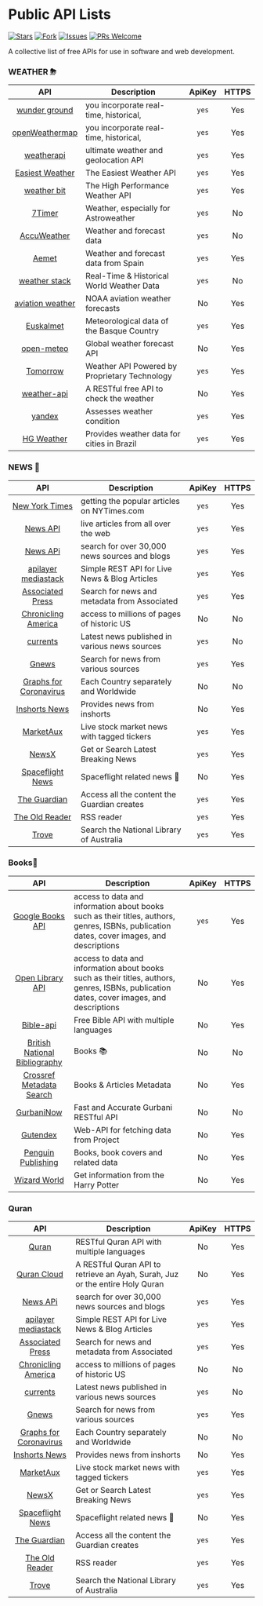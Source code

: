 # Public API Lists

[![Stars](https://img.shields.io/github/stars/alfa155518/API-s-collection-free?style=flat-square)](https://github.com/alfa155518/API-s-collection-free/stargazers)
[![Fork](https://img.shields.io/github/forks/alfa155518/API-s-collection-free?style=flat-square)](https://github.com/alfa155518/API-s-collection-free/fork)
[![Issues](https://img.shields.io/github/issues/alfa155518/API-s-collection-free?style=flat-square)](https://github.com/alfa155518/API-s-collection-free/issues/new)
[![PRs Welcome](https://img.shields.io/badge/PRs-welcome-brightgreen.svg?style=flat-square)](https://github.com/alfa155518/API-s-collection-free/pulls)

A collective list of free APIs for use in software and web development.



### WEATHER ⛈

|                                            API                                             | Description                                 |   ApiKey | HTTPS |
| :----------------------------------------------------------------------------------------: | ------------------------------------------- | :------: | :---: |
|                  [wunder ground](https://www.wunderground.com/)                            | you incorporate real-time, historical,      |  `yes`   |  Yes  |
|                            [openWeathermap](https://openweathermap.org/)                   | you incorporate real-time, historical,      |  `yes`   |  Yes  |
|                               [weatherapi](https://www.weatherapi.com/)                    | ultimate weather and geolocation API        |  `yes`   |  Yes  |
|                             [Easiest Weather ](https://www.visualcrossing.com/weather-api) | The Easiest Weather API                     |  `yes`   |  Yes  |
|                              [weather bit](https://www.weatherbit.io/api/weather-current)  | The High Performance Weather API            |  `yes`   |  Yes  |
|                                 [7Timer](http://www.7timer.info/doc.php?lang=en)           | Weather, especially for Astroweather        |  `yes`   |  No   |
|                                [AccuWeather](https://developer.accuweather.com/apis)       | Weather and forecast data                   |  `yes`   |  No   |
|                               [Aemet](https://opendata.aemet.es/centrodedescargas/inicio)  | Weather and forecast data from Spain        |  `yes`   |  Yes  |
|                      [weather stack](https://weatherstack.com/)                            | Real-Time & Historical World Weather Data   |  `yes`   |  No   |
|                  [aviation weather](https://www.aviationweather.gov/dataserver)            | NOAA aviation weather forecasts             |   No     |  Yes  |
|                [Euskalmet](https://opendata.euskadi.eus/api-euskalmet/-/api-de-euskalmet/) | Meteorological data of the Basque Country   |  `yes`   |  Yes  |
|                 [open-meteo](https://open-meteo.com/)                                      | Global weather forecast API                 |    No    |  Yes  |
|                         [Tomorrow](https://docs.tomorrow.io/)                              |Weather API Powered by Proprietary Technology|   `yes`  |  Yes  |
|                          [weather-api](https://github.com/robertoduessmann/weather-api)    | 	A RESTful free API to check the weather    |    No    |  Yes  |
|                          [yandex](https://yandex.com/dev/weather/)                         | Assesses weather condition                  |   `yes`  |  Yes  |
|                            [HG Weather](https://hgbrasil.com/status/weather)               | Provides weather data for cities in Brazil  |   `yes`  |  Yes  |



### NEWS 🧾

|                                            API                                             | Description                                 |   ApiKey | HTTPS |
| :----------------------------------------------------------------------------------------: | ------------------------------------------- | :------: | :---: |
|                  [New York Times](https://developer.nytimes.com/apis)                      | getting the popular articles on NYTimes.com |  `yes`   |  Yes  |
|                            [News API](https://newsapi.org/docs)                            |  live articles from all over the web        |  `yes`   |  Yes  |
|                               [News APi](https://newsapi.org/)                             |search for over 30,000 news sources and blogs|  `yes`   |  Yes  |
|                          [apilayer mediastack](https://mediastack.com/)                    |Simple REST API for Live News & Blog Articles|  `yes`   |  Yes  |
|                              [Associated Press](https://developer.ap.org/)                 | Search for news and metadata from Associated|  `yes`   |  Yes  |
|                  [Chronicling America](http://chroniclingamerica.loc.gov/about/api/)       | access to millions of pages of historic US  |   No     |  No   |
|                                [currents](https://currentsapi.services/)                   |Latest news published in various news sources|  `yes`   |  No   |
|                               [Gnews](https://gnews.io/)                                   | Search for news from various sources        |  `yes`   |  Yes  |
|                      [Graphs for Coronavirus](https://corona.dnsforfamily.com/api.txt)     | Each Country separately and Worldwide       |   No     |  No   |
|                  [Inshorts News](https://github.com/cyberboysumanjay/Inshorts-News-API)    | Provides news from inshorts                 |   No     |  Yes  |
|                [MarketAux](https://www.marketaux.com/)                                     |Live stock market news with tagged tickers   |  `yes`   |  Yes  |
|                 [NewsX](https://rapidapi.com/machaao-inc-machaao-inc-default/api/newsx/)   | Get or Search Latest Breaking News          |  `yes`   |  Yes  |
|                         [Spaceflight News](https://spaceflightnewsapi.net/)                | Spaceflight related news 🚀                 |   No     |  Yes  |
|                          [The Guardian](http://open-platform.theguardian.com/)             | Access all the content the Guardian creates |   `yes`  |  Yes  |
|                          [The Old Reader](https://github.com/theoldreader/api)             | 	RSS reader                                 |   `yes`  |  Yes  |
|                       [Trove](https://trove.nla.gov.au/about/create-something/using-api)   | Search  the National Library of Australia   |   `yes`  |  Yes  |


### Books📙 

|                                            API                                             | Description                                 |   ApiKey | HTTPS |
| :----------------------------------------------------------------------------------------: | ------------------------------------------- | :------: | :---: |
|                  [ Google Books API](https://developers.google.com/books/docs/v1/libraries?hl=ar)                                                                                                    |access to data and information about books such as their titles, authors, genres, ISBNs, publication dates, cover images, and descriptions |  `yes`   |  Yes  |
|                       [Open Library API](https://openlibrary.org/developers/api)                                                                                                                     |access to data and information about books such as their titles, authors, genres, ISBNs, publication dates, cover images, and descriptions|   No     |  Yes  |
|                               [Bible-api](https://bible-api.com/)                          |Free Bible API with multiple languages       |   No     |  Yes  |
|                          [British National Bibliography](http://bnb.data.bl.uk/)           | Books 📚                                    |   No     |  No   |
|                       [Crossref Metadata Search](https://github.com/CrossRef/rest-api-doc) | Books & Articles Metadata                   |   No     |  Yes  |
|                  [GurbaniNow](https://github.com/GurbaniNow/api)                           | Fast and Accurate Gurbani RESTful API       |   No     |  No   |
|                                [Gutendex](https://gutendex.com/)                           | Web-API for fetching data from Project      |   No     |  Yes  |
|              [Penguin Publishing](http://www.penguinrandomhouse.biz/webservices/rest/)     | Books, book covers and related data         |   No     |  Yes  |
|                  [Wizard World](https://wizard-world-api.herokuapp.com/swagger/index.html) | Get information from the Harry Potter       |   No     |  Yes  |




### Quran 

|                                            API                                             | Description                                 |   ApiKey | HTTPS |
| :----------------------------------------------------------------------------------------: | ------------------------------------------- | :------: | :---: |
|                  [Quran](https://quran.api-docs.io/)                                       | RESTful Quran API with multiple languages   |    No    |  Yes  |
|                            [Quran Cloud](https://alquran.cloud/api)                        |  A RESTful Quran API to retrieve an Ayah, Surah, Juz or the entire Holy Quran        |    No    |  Yes  |
|                               [News APi](https://newsapi.org/)                             |search for over 30,000 news sources and blogs|  `yes`   |  Yes  |
|                          [apilayer mediastack](https://mediastack.com/)                    |Simple REST API for Live News & Blog Articles|  `yes`   |  Yes  |
|                              [Associated Press](https://developer.ap.org/)                 | Search for news and metadata from Associated|  `yes`   |  Yes  |
|                  [Chronicling America](http://chroniclingamerica.loc.gov/about/api/)       | access to millions of pages of historic US  |   No     |  No   |
|                                [currents](https://currentsapi.services/)                   |Latest news published in various news sources|  `yes`   |  No   |
|                               [Gnews](https://gnews.io/)                                   | Search for news from various sources        |  `yes`   |  Yes  |
|                      [Graphs for Coronavirus](https://corona.dnsforfamily.com/api.txt)     | Each Country separately and Worldwide       |   No     |  No   |
|                  [Inshorts News](https://github.com/cyberboysumanjay/Inshorts-News-API)    | Provides news from inshorts                 |   No     |  Yes  |
|                [MarketAux](https://www.marketaux.com/)                                     |Live stock market news with tagged tickers   |  `yes`   |  Yes  |
|                 [NewsX](https://rapidapi.com/machaao-inc-machaao-inc-default/api/newsx/)   | Get or Search Latest Breaking News          |  `yes`   |  Yes  |
|                         [Spaceflight News](https://spaceflightnewsapi.net/)                | Spaceflight related news 🚀                 |   No     |  Yes  |
|                          [The Guardian](http://open-platform.theguardian.com/)             | Access all the content the Guardian creates |   `yes`  |  Yes  |
|                          [The Old Reader](https://github.com/theoldreader/api)             | 	RSS reader                                 |   `yes`  |  Yes  |
|                       [Trove](https://trove.nla.gov.au/about/create-something/using-api)   | Search  the National Library of Australia   |   `yes`  |  Yes  |









